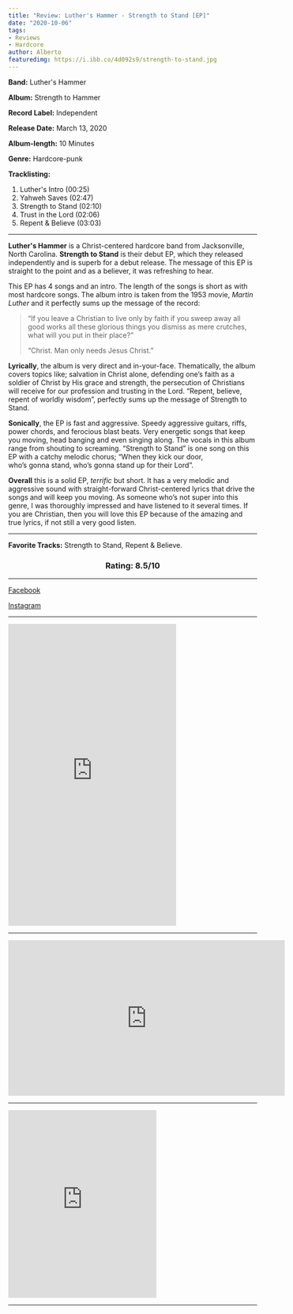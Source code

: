 ```yaml
---
title: "Review: Luther's Hammer - Strength to Stand [EP]"
date: "2020-10-06"
tags:
- Reviews
- Hardcore
author: Alberto
featuredimg: https://i.ibb.co/4d092s9/strength-to-stand.jpg
---
```


**Band:** Luther's Hammer

**Album:** Strength to Hammer

**Record Label:** Independent

**Release Date:** March 13, 2020

**Album-length:** 10 Minutes

**Genre:** Hardcore-punk

**Tracklisting:**

1. Luther's Intro (00:25)
2. Yahweh Saves (02:47)
3. Strength to Stand (02:10)
4. Trust in the Lord (02:06)
5. Repent & Believe (03:03)

* * *

**Luther's Hammer** is a Christ-centered hardcore band from Jacksonville, North Carolina. **Strength to Stand** is their debut EP, which they released independently and is superb for a debut release. The message of this EP is straight to the point and as a believer, it was refreshing to hear.

This EP has 4 songs and an intro. The length of the songs is short as with most hardcore songs. The album intro is taken from the 1953 movie, _Martin Luther_ and it perfectly sums up the message of the record:

> “If you leave a Christian to live only by faith if you sweep away all good works all these glorious things you dismiss as mere crutches, what will you put in their place?”
> 
> “Christ. Man only needs Jesus Christ.”

**Lyrically**, the album is very direct and in-your-face. Thematically, the album covers topics like; salvation in Christ alone, defending one’s faith as a soldier of Christ by His grace and strength, the persecution of Christians will receive for our profession and trusting in the Lord. “Repent, believe, repent of worldly wisdom”, perfectly sums up the message of Strength to Stand.

**Sonically**, the EP is fast and aggressive. Speedy aggressive guitars, riffs, power chords, and ferocious blast beats. Very energetic songs that keep you moving, head banging and even singing along. The vocals in this album range from shouting to screaming. “Strength to Stand” is one song on this EP with a catchy melodic chorus; “When they kick our door, who’s gonna stand, who’s gonna stand up for their Lord”.

**Overall** this is a solid EP, _terrific_ but short. It has a very melodic and aggressive sound with straight-forward Christ-centered lyrics that drive the songs and will keep you moving. As someone who’s not super into this genre, I was thoroughly impressed and have listened to it several times. If you are Christian, then you will love this EP because of the amazing and true lyrics, if not still a very good listen.

<hr>

**Favorite Tracks:** Strength to Stand, Repent & Believe.

<h3 style="text-align:center;">Rating: 8.5/10</h3>

* * *

[Facebook](https://web.facebook.com/luthershammer)

[Instagram](https://www.instagram.com/xluthershammerx/)

* * *

<iframe style="border: 0; width: 340px; height: 611px;" src="https://bandcamp.com/EmbeddedPlayer/album=842424550/size=large/bgcol=ffffff/linkcol=0687f5/transparent=true/" seamless><a href="https://luthershammer.bandcamp.com/album/strength-to-stand">Strength to Stand by Luther&#39;s Hammer</a></iframe>

* * *

<iframe src="https://www.youtube.com/embed/iPP2jEge0SU" width="560" height="315" frameborder="0"></iframe>

* * *

<iframe src="https://open.spotify.com/embed/album/6ZO36HM45BpWgQU749m3kG" width="300" height="380" frameborder="0" allowtransparency="true" allow="encrypted-media"></iframe>

* * *
